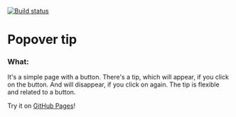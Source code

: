 [![Build status](https://ci.appveyor.com/api/projects/status/f6jxmrki670nq3cp?svg=true)](https://ci.appveyor.com/project/solarlime/popover-tip)

# Popover tip

### What:

It's a simple page with a button. There's a tip, which will appear, if you click on the button. And will disappear, if you click on again. The tip is flexible and related to a button.

Try it on [GitHub Pages](https://solarlime.github.io/popover-tip/)!
